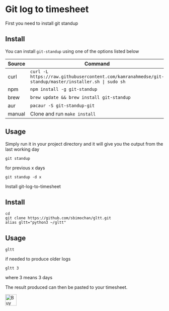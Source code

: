 # Git log to timesheet

First you need to install git standup
## Install

You can install `git-standup` using one of the options listed below

| Source | Command |
| --- | --- |
| curl | `curl -L https://raw.githubusercontent.com/kamranahmedse/git-standup/master/installer.sh \| sudo sh` |
| npm | `npm install -g git-standup` |
| brew | `brew update && brew install git-standup` |
| aur | `pacaur -S git-standup-git` |
| manual | Clone and run `make install` |

## Usage

Simply run it in your project directory and it will give you the output from the last working day

```shell
git standup
```
for previous x days
```shell
git standup -d x
```
Install git-log-to-timesheet

## Install
```shell
cd
git clone https://github.com/sbimochan/gltt.git
alias gltt="python3 ~/gltt"
```

## Usage

```shell
gltt
```

if needed to produce older logs
```shell
gltt 3
```
where 3 means 3 days

The result produced can then be pasted to your timesheet.

<a href='https://ko-fi.com/D1D8IIBU' target='_blank'><img height='36' style='border:0px;height:36px;' src='https://az743702.vo.msecnd.net/cdn/kofi2.png?v=0' border='0' alt='Buy Me a Coffee at ko-fi.com' /></a>